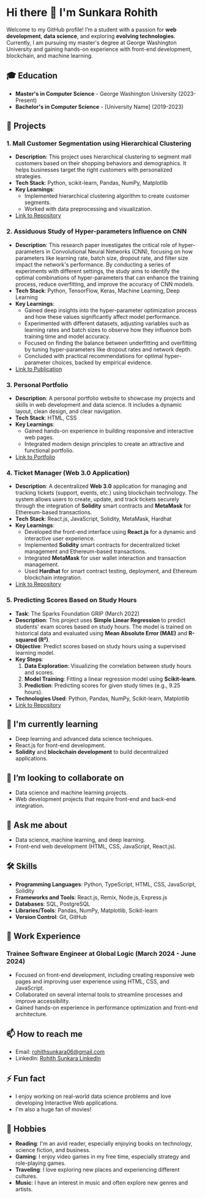 # Hi there 👋 I'm Sunkara Rohith

Welcome to my GitHub profile! I’m a student with a passion for **web development**, **data science**, and exploring **evolving technologies**. Currently, I am pursuing my master's degree at George Washington University and gaining hands-on experience with front-end development, blockchain, and machine learning.

## 🎓 Education
- **Master's in Computer Science** - George Washington University (2023-Present)
- **Bachelor's in Computer Science** - [University Name] (2019-2023)

## 🚀 Projects

### 1. **Mall Customer Segmentation using Hierarchical Clustering**
   - **Description**: This project uses hierarchical clustering to segment mall customers based on their shopping behaviors and demographics. It helps businesses target the right customers with personalized strategies.
   - **Tech Stack**: Python, scikit-learn, Pandas, NumPy, Matplotlib
   - **Key Learnings**: 
     - Implemented hierarchical clustering algorithm to create customer segments.
     - Worked with data preprocessing and visualization.
   - [Link to Repository](https://github.com/rohith0224/Mall-customer-segmentation-1-stop-ai)

### 2. **Assiduous Study of Hyper-parameters Influence on CNN**
   - **Description**: This research paper investigates the critical role of hyper-parameters in Convolutional Neural Networks (CNN), focusing on how parameters like learning rate, batch size, dropout rate, and filter size impact the network's performance. By conducting a series of experiments with different settings, the study aims to identify the optimal combinations of hyper-parameters that can enhance the training process, reduce overfitting, and improve the accuracy of CNN models.
   - **Tech Stack**: Python, TensorFlow, Keras, Machine Learning, Deep Learning
   - **Key Learnings**:
     - Gained deep insights into the hyper-parameter optimization process and how these values significantly affect model performance.
     - Experimented with different datasets, adjusting variables such as learning rates and batch sizes to observe how they influence both training time and model accuracy.
     - Focused on finding the balance between underfitting and overfitting by tuning hyper-parameters like dropout rates and network depth.
     - Concluded with practical recommendations for optimal hyper-parameter choices, backed by empirical evidence.
   - [Link to Publication](https://link.springer.com/chapter/10.1007/978-981-99-1624-5_23)


### 3. **Personal Portfolio**
   - **Description**: A personal portfolio website to showcase my projects and skills in web development and data science. It includes a dynamic layout, clean design, and clear navigation.
   - **Tech Stack**: HTML, CSS
   - **Key Learnings**: 
     - Gained hands-on experience in building responsive and interactive web pages.
     - Integrated modern design principles to create an attractive and functional portfolio.
   - [Link to Portfolio](#)

### 4. **Ticket Manager (Web 3.0 Application)**
   - **Description**: A decentralized **Web 3.0** application for managing and tracking tickets (support, events, etc.) using blockchain technology. The system allows users to create, update, and track tickets securely through the integration of **Solidity** smart contracts and **MetaMask** for Ethereum-based transactions.
   - **Tech Stack**: React.js, JavaScript, Solidity, MetaMask, Hardhat
   - **Key Learnings**:
     - Developed the front-end interface using **React.js** for a dynamic and interactive user experience.
     - Implemented **Solidity** smart contracts for decentralized ticket management and Ethereum-based transactions.
     - Integrated **MetaMask** for user wallet interaction and transaction management.
     - Used **Hardhat** for smart contract testing, deployment, and Ethereum blockchain integration.
   - [Link to Repository](https://github.com/rohith0224/TicketManager)
### 5. **Predicting Scores Based on Study Hours**
   - **Task**: The Sparks Foundation GRIP (March 2022)
   - **Description**: This project uses **Simple Linear Regression** to predict students' exam scores based on study hours. The model is trained on historical data and evaluated using **Mean Absolute Error (MAE)** and **R-squared (R²)**.
   - **Objective**: Predict scores based on study hours using a supervised learning model.
   - **Key Steps**:
     1. **Data Exploration**: Visualizing the correlation between study hours and scores.
     2. **Model Training**: Fitting a linear regression model using **Scikit-learn**.
     3. **Prediction**: Predicting scores for given study times (e.g., 9.25 hours).
   - **Technologies Used**: Python, Pandas, NumPy, Scikit-learn, Matplotlib
   - [Link to Repository](https://github.com/rohith0224/The-sparks-foundation-TSF-Task-1-Data-Science-and-Business-analytics-GRIP-Task1-March2022)



## 🌱 I'm currently learning
- Deep learning and advanced data science techniques.
- React.js for front-end development.
- **Solidity** and **blockchain development** to build decentralized applications.

## 👯 I’m looking to collaborate on
- Data science and machine learning projects.
- Web development projects that require front-end and back-end integration.


## 💬 Ask me about
- Data science, machine learning, and deep learning.
- Front-end web development (HTML, CSS, JavaScript, React.js).


## 🛠️ Skills
- **Programming Languages**: Python, TypeScript, HTML, CSS, JavaScript, Solidity
- **Frameworks and Tools**: React.js, Remix, Node.js, Express.js
- **Databases**: SQL, PostgreSQL
- **Libraries/Tools**: Pandas, NumPy, Matplotlib, Scikit-learn
- **Version Control**: Git, GitHub

## 💼 Work Experience

### **Trainee Software Engineer at Global Logic (March 2024 - June 2024)**
   - Focused on front-end development, including creating responsive web pages and improving user experience using HTML, CSS, and JavaScript.
   - Collaborated on several internal tools to streamline processes and improve accessibility.
   - Gained hands-on experience in performance optimization and front-end architecture.


## 📫 How to reach me
- Email: [rohithsunkara06@gmail.com](mailto:rohithsunkara06@gmail.com)
- LinkedIn: [Rohith Sunkara LinkedIn](https://www.linkedin.com/in/sunkara-rohith-817288219/)

## ⚡ Fun fact
- I enjoy working on real-world data science problems and love developing Interactive Web applications.
- I'm also a huge fan of movies!

## 🎯 Hobbies
- **Reading**: I'm an avid reader, especially enjoying books on technology, science fiction, and business.
- **Gaming**: I enjoy video games in my free time, especially strategy and role-playing games.
- **Traveling**: I love exploring new places and experiencing different cultures.
- **Music**: I have an interest in music and often explore new genres and artists.

